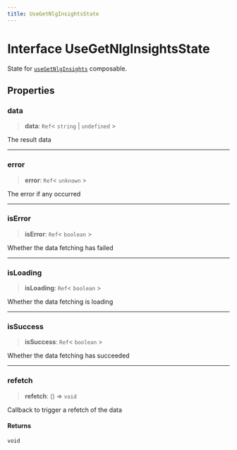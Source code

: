 ```yaml
---
title: UseGetNlgInsightsState
---
```


# Interface UseGetNlgInsightsState

State for [`useGetNlgInsights`](../generative-ai/function.useGetNlgInsights.md) composable.

## Properties

### data

> **data**: `Ref`\< `string` \| `undefined` \>

The result data

***

### error

> **error**: `Ref`\< `unknown` \>

The error if any occurred

***

### isError

> **isError**: `Ref`\< `boolean` \>

Whether the data fetching has failed

***

### isLoading

> **isLoading**: `Ref`\< `boolean` \>

Whether the data fetching is loading

***

### isSuccess

> **isSuccess**: `Ref`\< `boolean` \>

Whether the data fetching has succeeded

***

### refetch

> **refetch**: () => `void`

Callback to trigger a refetch of the data

#### Returns

`void`
